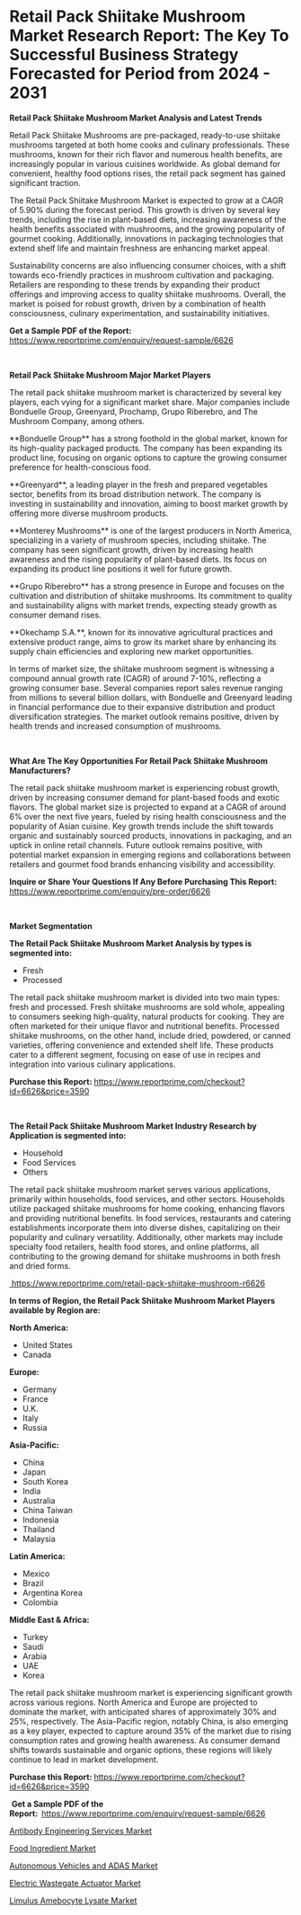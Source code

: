 <p><h1>Retail Pack Shiitake Mushroom Market Research Report: The Key To Successful Business Strategy Forecasted for Period from 2024 - 2031</h1></p><p><strong>Retail Pack Shiitake Mushroom Market Analysis and Latest Trends</strong></p>
<p><p>Retail Pack Shiitake Mushrooms are pre-packaged, ready-to-use shiitake mushrooms targeted at both home cooks and culinary professionals. These mushrooms, known for their rich flavor and numerous health benefits, are increasingly popular in various cuisines worldwide. As global demand for convenient, healthy food options rises, the retail pack segment has gained significant traction.</p><p>The Retail Pack Shiitake Mushroom Market is expected to grow at a CAGR of 5.90% during the forecast period. This growth is driven by several key trends, including the rise in plant-based diets, increasing awareness of the health benefits associated with mushrooms, and the growing popularity of gourmet cooking. Additionally, innovations in packaging technologies that extend shelf life and maintain freshness are enhancing market appeal. </p><p>Sustainability concerns are also influencing consumer choices, with a shift towards eco-friendly practices in mushroom cultivation and packaging. Retailers are responding to these trends by expanding their product offerings and improving access to quality shiitake mushrooms. Overall, the market is poised for robust growth, driven by a combination of health consciousness, culinary experimentation, and sustainability initiatives.</p></p>
<p><strong>Get a Sample PDF of the Report:&nbsp;</strong> <a href="https://www.reportprime.com/enquiry/request-sample/6626">https://www.reportprime.com/enquiry/request-sample/6626</a></p>
<p>&nbsp;</p>
<p><strong>Retail Pack Shiitake Mushroom Major Market Players</strong></p>
<p><p>The retail pack shiitake mushroom market is characterized by several key players, each vying for a significant market share. Major companies include Bonduelle Group, Greenyard, Prochamp, Grupo Riberebro, and The Mushroom Company, among others.</p><p>**Bonduelle Group** has a strong foothold in the global market, known for its high-quality packaged products. The company has been expanding its product line, focusing on organic options to capture the growing consumer preference for health-conscious food.</p><p>**Greenyard**, a leading player in the fresh and prepared vegetables sector, benefits from its broad distribution network. The company is investing in sustainability and innovation, aiming to boost market growth by offering more diverse mushroom products.</p><p>**Monterey Mushrooms** is one of the largest producers in North America, specializing in a variety of mushroom species, including shiitake. The company has seen significant growth, driven by increasing health awareness and the rising popularity of plant-based diets. Its focus on expanding its product line positions it well for future growth.</p><p>**Grupo Riberebro** has a strong presence in Europe and focuses on the cultivation and distribution of shiitake mushrooms. Its commitment to quality and sustainability aligns with market trends, expecting steady growth as consumer demand rises.</p><p>**Okechamp S.A.**, known for its innovative agricultural practices and extensive product range, aims to grow its market share by enhancing its supply chain efficiencies and exploring new market opportunities.</p><p>In terms of market size, the shiitake mushroom segment is witnessing a compound annual growth rate (CAGR) of around 7-10%, reflecting a growing consumer base. Several companies report sales revenue ranging from millions to several billion dollars, with Bonduelle and Greenyard leading in financial performance due to their expansive distribution and product diversification strategies. The market outlook remains positive, driven by health trends and increased consumption of mushrooms.</p></p>
<p>&nbsp;</p>
<p><strong>What Are The Key Opportunities For Retail Pack Shiitake Mushroom Manufacturers?</strong></p>
<p><p>The retail pack shiitake mushroom market is experiencing robust growth, driven by increasing consumer demand for plant-based foods and exotic flavors. The global market size is projected to expand at a CAGR of around 6% over the next five years, fueled by rising health consciousness and the popularity of Asian cuisine. Key growth trends include the shift towards organic and sustainably sourced products, innovations in packaging, and an uptick in online retail channels. Future outlook remains positive, with potential market expansion in emerging regions and collaborations between retailers and gourmet food brands enhancing visibility and accessibility.</p></p>
<p><strong>Inquire or Share Your Questions If Any Before Purchasing This Report:</strong> <a href="https://www.reportprime.com/enquiry/pre-order/6626">https://www.reportprime.com/enquiry/pre-order/6626</a></p>
<p>&nbsp;</p>
<p><strong>Market Segmentation</strong></p>
<p><strong>The Retail Pack Shiitake Mushroom Market Analysis by types is segmented into:</strong></p>
<p><ul><li>Fresh</li><li>Processed</li></ul></p>
<p><p>The retail pack shiitake mushroom market is divided into two main types: fresh and processed. Fresh shiitake mushrooms are sold whole, appealing to consumers seeking high-quality, natural products for cooking. They are often marketed for their unique flavor and nutritional benefits. Processed shiitake mushrooms, on the other hand, include dried, powdered, or canned varieties, offering convenience and extended shelf life. These products cater to a different segment, focusing on ease of use in recipes and integration into various culinary applications.</p></p>
<p><strong>Purchase this Report:&nbsp;</strong><a href="https://www.reportprime.com/checkout?id=6626&price=3590">https://www.reportprime.com/checkout?id=6626&price=3590</a></p>
<p>&nbsp;</p>
<p><strong>The Retail Pack Shiitake Mushroom Market Industry Research by Application is segmented into:</strong></p>
<p><ul><li>Household</li><li>Food Services</li><li>Others</li></ul></p>
<p><p>The retail pack shiitake mushroom market serves various applications, primarily within households, food services, and other sectors. Households utilize packaged shiitake mushrooms for home cooking, enhancing flavors and providing nutritional benefits. In food services, restaurants and catering establishments incorporate them into diverse dishes, capitalizing on their popularity and culinary versatility. Additionally, other markets may include specialty food retailers, health food stores, and online platforms, all contributing to the growing demand for shiitake mushrooms in both fresh and dried forms.</p></p>
<p><a href="https://www.reportprime.com/retail-pack-shiitake-mushroom-r6626">&nbsp;https://www.reportprime.com/retail-pack-shiitake-mushroom-r6626</a></p>
<p><strong>In terms of Region, the Retail Pack Shiitake Mushroom Market Players available by Region are:</strong></p>
<p>
    <p> <strong> North America: </strong>
        <ul>
            <li>United States</li>
            <li>Canada</li>
        </ul>
        </p> 
    <p> <strong> Europe: </strong>
        <ul>
            <li>Germany</li>
            <li>France</li>
            <li>U.K.</li>
            <li>Italy</li>
            <li>Russia</li>
        </ul>
        </p> 
    <p> <strong> Asia-Pacific: </strong>
        <ul>
            <li>China</li>
            <li>Japan</li>
            <li>South Korea</li>
            <li>India</li>
            <li>Australia</li>
            <li>China Taiwan</li>
            <li>Indonesia</li>
            <li>Thailand</li>
            <li>Malaysia</li>
        </ul>
        </p> 
    <p> <strong> Latin America: </strong>
        <ul>
            <li>Mexico</li>
            <li>Brazil</li>
            <li>Argentina Korea</li>
            <li>Colombia</li>
        </ul>
        </p> 
    <p> <strong> Middle East & Africa: </strong>
        <ul>
            <li>Turkey</li>
            <li>Saudi</li>
            <li>Arabia</li>
            <li>UAE</li>
            <li>Korea</li>
        </ul>
    </p>
    </p>
<p><p>The retail pack shiitake mushroom market is experiencing significant growth across various regions. North America and Europe are projected to dominate the market, with anticipated shares of approximately 30% and 25%, respectively. The Asia-Pacific region, notably China, is also emerging as a key player, expected to capture around 35% of the market due to rising consumption rates and growing health awareness. As consumer demand shifts towards sustainable and organic options, these regions will likely continue to lead in market development.</p></p>
<p><strong>Purchase this Report: </strong><a href="https://www.reportprime.com/checkout?id=6626&price=3590">https://www.reportprime.com/checkout?id=6626&price=3590</a></p>
<p>&nbsp;<strong>Get a Sample PDF of the Report:&nbsp;&nbsp;</strong><a href="https://www.reportprime.com/enquiry/request-sample/6626">https://www.reportprime.com/enquiry/request-sample/6626</a></p>
<p><strong></strong></p>
<p><p><a href="https://medium.com/@athenayundt/antibody-engineering-services-market-a-global-and-regional-analysis-focus-on-region-44f594781adc">Antibody Engineering Services Market</a></p><p><a href="https://www.linkedin.com/pulse/global-food-ingredient-market-product-type-application-region-n7cof?trackingId=DvTM%2FYMrRaWnuG5dNgXBpQ%3D%3D">Food Ingredient Market</a></p><p><a href="https://issuu.com/reportprime-2/docs/autonomous-vehicles-and-adas-market_db552494970320">Autonomous Vehicles and ADAS Market</a></p><p><a href="https://issuu.com/reportprime-2/docs/electric-wastegate-actuator-market-_da2d8fff6917ca">Electric Wastegate Actuator Market</a></p><p><a href="https://www.linkedin.com/pulse/limulus-amebocyte-lysate-market-size-share-analysis-pfdqc?trackingId=PyfXo6sYSSmusrj9QUOyMg%3D%3D">Limulus Amebocyte Lysate Market</a></p></p>
